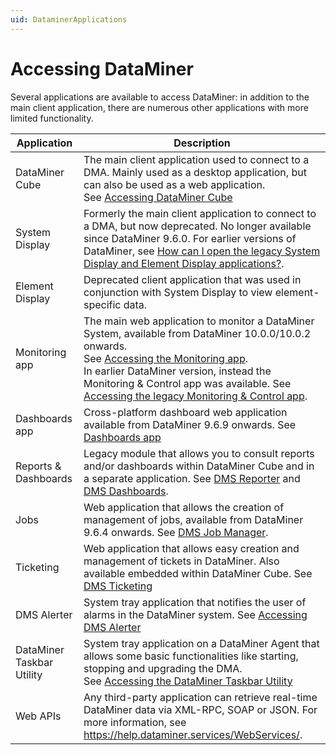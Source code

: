 ```yaml
---
uid: DataminerApplications
---
```


# Accessing DataMiner

Several applications are available to access DataMiner: in addition to the main client application, there are numerous other applications with more limited functionality.

| Application               | Description                                                                                                                                                                                                                                                                                                                                                                                                               |
|---------------------------|---------------------------------------------------------------------------------------------------------------------------------------------------------------------------------------------------------------------------------------------------------------------------------------------------------------------------------------------------------------------------------------------------------------------------|
| DataMiner Cube            | The main client application used to connect to a DMA. Mainly used as a desktop application, but can also be used as a web application.<br> See [Accessing DataMiner Cube](Accessing_DataMiner_Cube.md)                                                                                                                                                                                                                    |
| System Display            | Formerly the main client application to connect to a DMA, but now deprecated. No longer available since DataMiner 9.6.0. For earlier versions of DataMiner, see [How can I open the legacy System Display and Element Display applications?](../../part_6/faq/DataMiner_client_applications.md#how-can-i-open-the-legacy-system-display-and-element-display-applications).                                                |
| Element Display           | Deprecated client application that was used in conjunction with System Display to view element-specific data.                                                                                                                                                                                                                                                                                                             |
| Monitoring app            | The main web application to monitor a DataMiner System, available from DataMiner 10.0.0/10.0.2 onwards. <br> See [Accessing the Monitoring app](Accessing_the_Monitoring_app.md).<br> In earlier DataMiner version, instead the Monitoring & Control app was available. See [Accessing the legacy Monitoring & Control app](Accessing_the_legacy_Monitoring_Control_app.md#accessing-the-legacy-monitoring--control-app). |
| Dashboards app            | Cross-platform dashboard web application available from DataMiner 9.6.9 onwards. See [Dashboards app](../../part_4/newR_D/newR_D.md#dashboards-app)                                                                                                                                                                                                                                                                       |
| Reports & Dashboards      | Legacy module that allows you to consult reports and/or dashboards within DataMiner Cube and in a separate application. See [DMS Reporter](../../part_4/reporter/reporter.md#dms-reporter) and [DMS Dashboards](../../part_4/dashboards/dashboards.md#dms-dashboards).                                                                                                                                                    |
| Jobs                      | Web application that allows the creation of management of jobs, available from DataMiner 9.6.4 onwards. See [DMS Job Manager](../../part_4/jobs/jobs.md#dms-job-manager).                                                                                                                                                                                                                                                 |
| Ticketing                 | Web application that allows easy creation and management of tickets in DataMiner. Also available embedded within DataMiner Cube. See [DMS Ticketing](../../part_4/ticketing/ticketing.md#dms-ticketing)                                                                                                                                                                                                                   |
| DMS Alerter               | System tray application that notifies the user of alarms in the DataMiner system. See [Accessing DMS Alerter](Accessing_DMS_Alerter.md)                                                                                                                                                                                                                                                                                   |
| DataMiner Taskbar Utility | System tray application on a DataMiner Agent that allows some basic functionalities like starting, stopping and upgrading the DMA.<br> See [Accessing the DataMiner Taskbar Utility](Accessing_the_DataMiner_Taskbar_Utility.md)                                                                                                                                                                                          |
| Web APIs                  | Any third-party application can retrieve real-time DataMiner data via XML-RPC, SOAP or JSON. For more information, see <https://help.dataminer.services/WebServices/>.                                                                                                                                                                                                                  |
